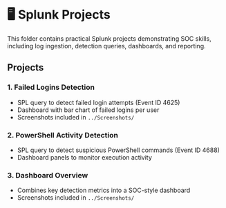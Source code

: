 # 🖥️ Splunk Projects

This folder contains practical Splunk projects demonstrating SOC skills, including log ingestion, detection queries, dashboards, and reporting.

## Projects

### 1. Failed Logins Detection
- SPL query to detect failed login attempts (Event ID 4625)
- Dashboard with bar chart of failed logins per user
- Screenshots included in `../Screenshots/`

### 2. PowerShell Activity Detection
- SPL query to detect suspicious PowerShell commands (Event ID 4688)
- Dashboard panels to monitor execution activity

### 3. Dashboard Overview
- Combines key detection metrics into a SOC-style dashboard
- Screenshots included in `../Screenshots/`
